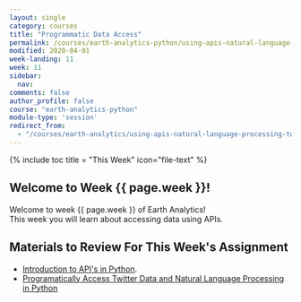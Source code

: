 ```yaml
---
layout: single
category: courses
title: "Programmatic Data Access"
permalink: /courses/earth-analytics-python/using-apis-natural-language-processing-twitter/
modified: 2020-04-01
week-landing: 11
week: 11
sidebar:
  nav:
comments: false
author_profile: false
course: "earth-analytics-python"
module-type: 'session'
redirect_from:
  - "/courses/earth-analytics/using-apis-natural-language-processing-twitter/" 
---
```

{% include toc title = "This Week" icon="file-text" %}

<div class="notice--info" markdown="1">

## <i class="fa fa-ship" aria-hidden="true"></i> Welcome to Week {{ page.week }}!

Welcome to week {{ page.week }} of Earth Analytics!  
This week you will learn about accessing data using APIs. 

<!--
To follow along with the class, please be sure to download the data below.
Save the data in your `earth-analytics/data/week_12` directory.

[<i class="fa fa-download" aria-hidden="true"></i> Download Week 12 Data (~80 MB)](https://ndownloader.figshare.com/files/9751453?private_link=92e248fddafa3af15b98){:data-proofer-ignore='' .btn }
-->
</div>

## Materials to Review For This Week's Assignment


* <a href="{{ site.url }}/courses/use-data-open-source-python/intro-to-apis/apis-in-python/">Introduction to API's in Python</a>. 
* <a href="{{ site.url }}/courses/use-data-open-source-python/intro-to-apis/social-media-text-mining-python/">Programatically Access Twitter Data and Natural Language Processing in Python</a>


